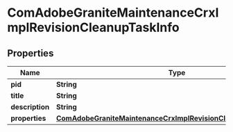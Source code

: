 
# ComAdobeGraniteMaintenanceCrxImplRevisionCleanupTaskInfo

## Properties
Name | Type | Description | Notes
------------ | ------------- | ------------- | -------------
**pid** | **String** |  |  [optional]
**title** | **String** |  |  [optional]
**description** | **String** |  |  [optional]
**properties** | [**ComAdobeGraniteMaintenanceCrxImplRevisionCleanupTaskProperties**](ComAdobeGraniteMaintenanceCrxImplRevisionCleanupTaskProperties.md) |  |  [optional]




